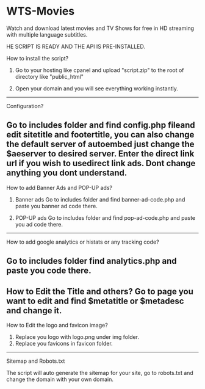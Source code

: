 # WTS-Movies
Watch and download latest movies and TV Shows for free in HD streaming with multiple language subtitles.


HE SCRIPT IS READY AND THE API IS PRE-INSTALLED.

How to install the script?
1. Go to your hosting like cpanel and upload "script.zip" to the root of directory like
"public_html"

2. Open your domain and you will see everything working instantly.

-------------------------------------------------
Configuration?

Go to includes folder and find config.php fileand edit sitetitle and footertitle,
you can also change the default server of autoembed just change the $aeserver to desired server.
Enter the direct link url if you wish to usedirect link ads.
Dont change anything you dont understand.
-------------------------------------------------
How to add Banner Ads and POP-UP ads?

1. Banner ads
Go to includes folder and find banner-ad-code.php and paste you banner ad code there.

1. POP-UP ads
Go to includes folder and find pop-ad-code.php and paste you ad code there.
-------------------------------------------------
How to add google analytics or histats or any tracking code?

Go to includes folder find analytics.php and paste you code there.
-------------------------------------------------
How to Edit the Title and others?
Go to page you want to edit and find $metatitle or $metadesc and change it.
-------------------------------------------------
How to Edit the logo and favicon image?

1. Replace you logo with logo.png under img folder.
1. Replace you favicons in favicon folder.
----------------------------------------------------
Sitemap and Robots.txt

The script will auto generate the sitemap for your site, go to robots.txt and change the domain with your own domain.

